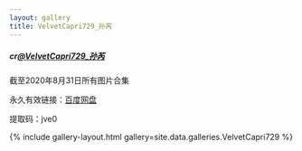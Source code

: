 ```yaml
---
layout: gallery
title: VelvetCapri729_孙芮
---
```


<p>
<h5> cr<a href="https://weibo.com/u/6710728799">@VelvetCapri729_孙芮</a> </h5>
</p>

<p> 截至2020年8月31日所有图片合集</p>
<p> 永久有效链接：<a href="https://pan.baidu.com/s/1wzjGJpx5Xun9DDTsqAaZSg">百度网盘</a> </p>
<p> 提取码：jve0 </p>


{% include gallery-layout.html gallery=site.data.galleries.VelvetCapri729 %}
